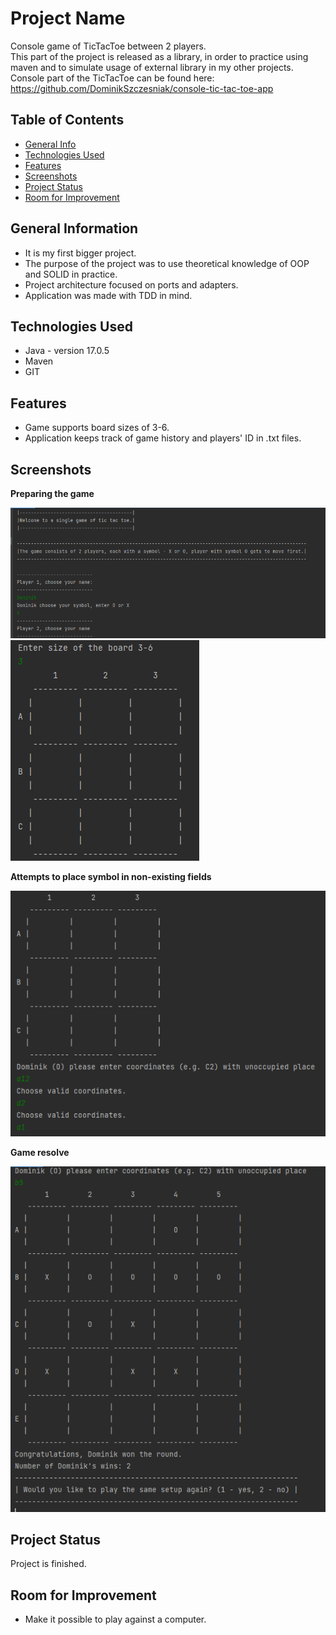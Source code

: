 # Project Name
Console game of TicTacToe between 2 players.        
This part of the project is released as a library, in order to practice using maven and to simulate usage of external 
library in my other projects. Console part of the TicTacToe can be found here: https://github.com/DominikSzczesniak/console-tic-tac-toe-app

## Table of Contents
* [General Info](#general-information)
* [Technologies Used](#technologies-used)
* [Features](#features)
* [Screenshots](#screenshots)
* [Project Status](#project-status)
* [Room for Improvement](#room-for-improvement)



## General Information
- It is my first bigger project.
- The purpose of the project was to use theoretical knowledge of OOP and SOLID in practice.
- Project architecture focused on ports and adapters.
- Application was made with TDD in mind.


## Technologies Used
- Java - version 17.0.5
- Maven
- GIT


## Features
- Game supports board sizes of 3-6.
- Application keeps track of game history and players' ID in .txt files.


## Screenshots
**Preparing the game** 

![img_1.png](img_1.png) 
![img.png](img.png)

**Attempts to place symbol in non-existing fields**

![img_2.png](img_2.png)

**Game resolve**

![img_3.png](img_3.png)

## Project Status
Project is finished.


## Room for Improvement
- Make it possible to play against a computer.
